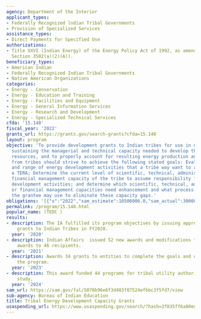 ```yaml
---
agency: Department of the Interior
applicant_types:
- Federally Recognized lndian Tribal Governments
- Provision of Specialized Services
assistance_types:
- Direct Payments for Specified Use
authorizations:
- Title XXVI (Indian Energy) of the Energy Policy Act of 1992, as amended (25 CFR,
  Section 3502(a)(2)(A)).
beneficiary_types:
- American Indian
- Federally Recognized Indian Tribal Governments
- Native American Organizations
categories:
- Energy - Conservation
- Energy - Education and Training
- Energy - Facilities and Equipment
- Energy - General Information Services
- Energy - Research and Development
- Energy - Specialized Technical Services
cfda: '15.148'
fiscal_year: '2022'
grants_url: https://grants.gov/search-grants?cfda=15.148
layout: program
objective: 'To provide development grants to Indian tribes for use in developing and
  sustaining the managerial and technical capacity needed to develop their energy
  resources, and to properly account for resulting energy production and revenues.  Proposals
  from tribes should strive to achieve the following stated goals: Evaluated the type
  and range of energy development activities that a tribe way want to assume under
  a TERA; Determine the current level of scientific, technical, administrative, for
  financial management capacity of the tribe to assume responsibility for the identified
  development activities; and determine which scientific, technical, administrative,
  or financial management capacities need enhancement and what process and/or procedures
  the grantee may use to eliminate these capacity gaps.'
obligations: '[{"x":"2022","sam_estimate":10506006.0,"sam_actual":300000.0,"usa_spending_actual":0.0},{"x":"2023","sam_estimate":2225326.0,"sam_actual":2499261.0,"usa_spending_actual":634605.52},{"x":"2024","sam_estimate":1000000.0,"sam_actual":0.0,"usa_spending_actual":2930662.63}]'
permalink: /program/15.148.html
popular_name: (TEDC )
results:
- description: The IA fulfilled its program objectives by issuing approximately 10
    grants to Indian Tribes in FY2020.
  year: '2020'
- description: Indian Affairs  issued 52 new awards and modifications to existing
    awards to 46 recipients.
  year: '2021'
- description: Awards 34 grants to entities to complete the goals and objectives of
    the program.
  year: '2023'
- description: This award funded 44 programs for tribal utility authority feasibility
    study,
  year: '2024'
sam_url: https://sam.gov/fal/5078b96e6f3d483f87524efbbc3f5fd7/view
sub-agency: Bureau of Indian Education
title: Tribal Energy Development Capacity Grants
usaspending_url: https://www.usaspending.gov/search/?hash=3f835ff6a80ed50b5e16dfc7d0c08950
---
```

